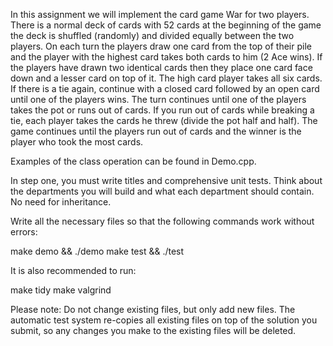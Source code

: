 In this assignment we will implement the card game War for two players. There is a normal deck of cards with 52 cards at the beginning of the game the deck is shuffled (randomly) and divided equally between the two players. On each turn the players draw one card from the top of their pile and the player with the highest card takes both cards to him (2 Ace wins). If the players have drawn two identical cards then they place one card face down and a lesser card on top of it. The high card player takes all six cards. If there is a tie again, continue with a closed card followed by an open card until one of the players wins. The turn continues until one of the players takes the pot or runs out of cards. If you run out of cards while breaking a tie, each player takes the cards he threw (divide the pot half and half). The game continues until the players run out of cards and the winner is the player who took the most cards.

Examples of the class operation can be found in Demo.cpp.

In step one, you must write titles and comprehensive unit tests. Think about the departments you will build and what each department should contain. No need for inheritance.

Write all the necessary files so that the following commands work without errors:

make demo && ./demo
make test && ./test

It is also recommended to run:

make tidy
make valgrind

Please note: Do not change existing files, but only add new files. The automatic test system re-copies all existing files on top of the solution you submit, so any changes you make to the existing files will be deleted.
